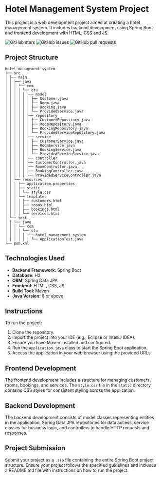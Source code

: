 # Hotel Management System Project

This project is a web development project aimed at creating a hotel management system. It includes backend development using Spring Boot and frontend development with HTML, CSS and JS.

![GitHub stars](https://img.shields.io/github/stars/SAMUR274/WEBPROJ?style=social)
![GitHub issues](https://img.shields.io/github/issues/SAMUR274/WEBPROJ)
![GitHub pull requests](https://img.shields.io/github/issues-pr/SAMUR274/WEBPROJ)

## Project Structure
```
hotel-management-system
├── src
│ ├── main
│ │ ├── java
│ │ │ └── com
│ │ │ │ └── otu
│ │ │ │ │ ├── model
│ │ │ │ │ │ ├── Customer.java
│ │ │ │ │ │ ├── Room.java
│ │ │ │ │ │ ├── Booking.java
│ │ │ │ │ │ └── ProvidedService.java
│ │ │ │ │ ├── repository
│ │ │ │ │ │ ├── CustomerRepository.java
│ │ │ │ │ │ ├── RoomRepository.java
│ │ │ │ │ │ ├── BookingRepository.java
│ │ │ │ │ │ └── ProvidedServiceRepository.java
│ │ │ │ │ ├── service
│ │ │ │ │ │ ├── CustomerService.java
│ │ │ │ │ │ ├── RoomService.java
│ │ │ │ │ │ ├── BookingService.java
│ │ │ │ │ │ └── ProvidedServiceService.java
│ │ │ │ │ └── controller
│ │ │ │ │ ├── CustomerController.java
│ │ │ │ │ ├── RoomController.java
│ │ │ │ │ ├── BookingController.java
│ │ │ │ │ └── ProvidedServiceController.java
│ │ └── resources
│ │ │ ├── application.properties
│ │ │ ├── static
│ │ │ │ └── style.css
│ │ │ └── templates
│ │ │ │ ├── customers.html
│ │ │ │ ├── rooms.html
│ │ │ │ ├── bookings.html
│ │ │ │ └── services.html
│ └── test
│ │ └── java
│ │ │ └── com
│ │ │ │ └── otu
│ │ │ │ │ └── hotel_management_system
│ │ │ │ │ │ └── ApplicationTest.java
└── pom.xml
```


## Technologies Used

- **Backend Framework:** Spring Boot
- **Database:** H2
- **ORM:** Spring Data JPA
- **Frontend:** HTML, CSS, JS
- **Build Tool:** Maven
- **Java Version:** 8 or above

## Instructions

To run the project:

1. Clone the repository.
2. Import the project into your IDE (e.g., Eclipse or IntelliJ IDEA).
3. Ensure you have Maven installed and configured.
4. Run the `Application.java` class to start the Spring Boot application.
5. Access the application in your web browser using the provided URLs.

## Frontend Development

The frontend development includes a structure for managing customers, rooms, bookings, and services. The `style.css` file in the `static` directory contains CSS styles for consistent styling across the application.

## Backend Development

The backend development consists of model classes representing entities in the application, Spring Data JPA repositories for data access, service classes for business logic, and controllers to handle HTTP requests and responses.

## Project Submission

Submit your project as a `.zip` file containing the entire Spring Boot project structure. Ensure your project follows the specified guidelines and includes a README.md file with instructions on how to run the project.
